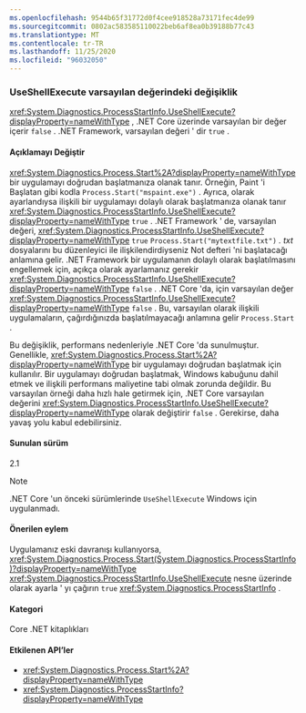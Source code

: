 ```yaml
---
ms.openlocfilehash: 9544b65f31772d0f4cee918528a73171fec4de99
ms.sourcegitcommit: 0802ac583585110022beb6af8ea0b39188b77c43
ms.translationtype: MT
ms.contentlocale: tr-TR
ms.lasthandoff: 11/25/2020
ms.locfileid: "96032050"
---
```

### <a name="change-in-default-value-of-useshellexecute"></a>UseShellExecute varsayılan değerindeki değişiklik

<xref:System.Diagnostics.ProcessStartInfo.UseShellExecute?displayProperty=nameWithType> , .NET Core üzerinde varsayılan bir değer içerir `false` . .NET Framework, varsayılan değeri ' dir `true` .

#### <a name="change-description"></a>Açıklamayı Değiştir

<xref:System.Diagnostics.Process.Start%2A?displayProperty=nameWithType> bir uygulamayı doğrudan başlatmanıza olanak tanır. Örneğin, Paint 'i Başlatan gibi kodla `Process.Start("mspaint.exe")` . Ayrıca, olarak ayarlandıysa ilişkili bir uygulamayı dolaylı olarak başlatmanıza olanak tanır <xref:System.Diagnostics.ProcessStartInfo.UseShellExecute?displayProperty=nameWithType> `true` . .NET Framework ' de, varsayılan değeri, <xref:System.Diagnostics.ProcessStartInfo.UseShellExecute?displayProperty=nameWithType> `true` `Process.Start("mytextfile.txt")` *. txt* dosyalarını bu düzenleyici ile ilişkilendirdiyseniz Not defteri 'ni başlatacağı anlamına gelir. .NET Framework bir uygulamanın dolaylı olarak başlatılmasını engellemek için, açıkça olarak ayarlamanız gerekir <xref:System.Diagnostics.ProcessStartInfo.UseShellExecute?displayProperty=nameWithType> `false` . .NET Core 'da, için varsayılan değer <xref:System.Diagnostics.ProcessStartInfo.UseShellExecute?displayProperty=nameWithType> `false` . Bu, varsayılan olarak ilişkili uygulamaların, çağırdığınızda başlatılmayacağı anlamına gelir `Process.Start` .

Bu değişiklik, performans nedenleriyle .NET Core 'da sunulmuştur. Genellikle, <xref:System.Diagnostics.Process.Start%2A?displayProperty=nameWithType> bir uygulamayı doğrudan başlatmak için kullanılır. Bir uygulamayı doğrudan başlatmak, Windows kabuğunu dahil etmek ve ilişkili performans maliyetine tabi olmak zorunda değildir. Bu varsayılan örneği daha hızlı hale getirmek için, .NET Core varsayılan değerini <xref:System.Diagnostics.ProcessStartInfo.UseShellExecute?displayProperty=nameWithType> olarak değiştirir `false` . Gerekirse, daha yavaş yolu kabul edebilirsiniz.

#### <a name="version-introduced"></a>Sunulan sürüm

2.1

> [!NOTE]
> .NET Core 'un önceki sürümlerinde `UseShellExecute` Windows için uygulanmadı.

#### <a name="recommended-action"></a>Önerilen eylem

Uygulamanız eski davranışı kullanıyorsa, <xref:System.Diagnostics.Process.Start(System.Diagnostics.ProcessStartInfo)?displayProperty=nameWithType> <xref:System.Diagnostics.ProcessStartInfo.UseShellExecute> nesne üzerinde olarak ayarla ' yı çağırın `true` <xref:System.Diagnostics.ProcessStartInfo> .

#### <a name="category"></a>Kategori

Core .NET kitaplıkları

#### <a name="affected-apis"></a>Etkilenen API’ler

- <xref:System.Diagnostics.Process.Start%2A?displayProperty=nameWithType>
- <xref:System.Diagnostics.ProcessStartInfo?displayProperty=nameWithType>

<!--

#### Affected APIs

- `Overload:System.Diagnostics.Process.Start`
- `M:System.Diagnostics.ProcessStartInfo`

-->
